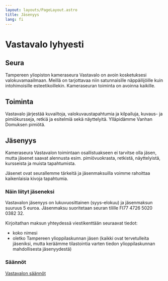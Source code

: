 ```yaml
---
layout: layouts/PageLayout.astro
title: Jäsenyys
lang: fi
---
```


# Vastavalo lyhyesti

## Seura

Tampereen yliopiston kameraseura Vastavalo on avoin kosketuksesi valokuvamaailmaan. Meillä on tarjottavaa niin satunnaisille näppäilijöille kuin intohimoisille esteetikoillekin. Kameraseuran toiminta on avoinna kaikille.

## Toiminta

Vastavalo järjestää kuvailtoja, valokuvaustapahtumia ja kilpailuja, kuvaus- ja pimiökursseja, retkiä ja esitelmiä sekä näyttelyitä. Ylläpidämme Vanhan Domuksen pimiötä.

## Jäsenyys

Kameraseura Vastavalon toimintaan osallistuakseen ei tarvitse olla jäsen, mutta jäsenet saavat alennusta esim. pimiövuokrasta, retkistä, näyttelyistä, kursseista ja muista tapahtumista.

Jäsenet ovat seurallemme tärkeitä ja jäsenmaksuilla voimme rahoittaa kaikenlaisia kivoja tapahtumia.

### Näin liityt jäseneksi

Vastavalon jäsenyys on lukuvuosittainen (syys–elokuu) ja jäsenmaksun suuruus 5 euroa. Jäsenmaksu suoritetaan seuran tilille FI77 4726 5020 0382 32.

Kirjoitathan maksun yhteydessä viestikenttään seuraavat tiedot:

- koko nimesi
- oletko Tampereen ylioppilaskunnan jäsen (kaikki ovat tervetulleita jäseniksi, mutta keräämme tilastointia varten tiedon ylioppilaskunnan mahdollisesta jäsenyydestä)

### Säännöt

[Vastavalon säännöt](https://drive.google.com/file/d/1PEsNq2AYgZFzYTMWwOhVRMbfrpK_gXnc/view?usp=sharing)
